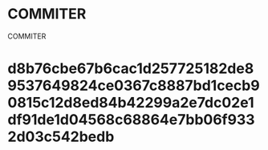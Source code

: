 # COMMITER
COMMITER






# d8b76cbe67b6cac1d257725182de89537649824ce0367c8887bd1cecb90815c12d8ed84b42299a2e7dc02e1df91de1d04568c68864e7bb06f9332d03c542bedb
